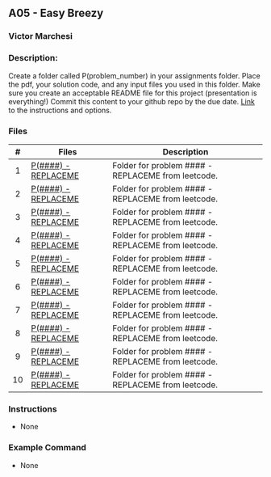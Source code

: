 ## A05 - Easy Breezy
### Victor Marchesi
### Description:

Create a folder called P(problem_number) in your assignments folder.
Place the pdf, your solution code, and any input files you used in this folder.
Make sure you create an acceptable README file for this project (presentation is everything!)
Commit this content to your github repo by the due date. 
[Link](https://github.com/rugbyprof/4883-Programming_Techniques/tree/master/Assignments/A05) to the instructions and options.



### Files

|   #   | Files    | Description                      |
| :---: | -------- | -------------------------------- |
|  1  | [P(####) - REPLACEME](./P(####)) | Folder for problem #### - REPLACEME from leetcode. |
|  2  | [P(####) - REPLACEME](./P(####)) | Folder for problem #### - REPLACEME from leetcode. |
|  3  | [P(####) - REPLACEME](./P(####)) | Folder for problem #### - REPLACEME from leetcode. |
|  4  | [P(####) - REPLACEME](./P(####)) | Folder for problem #### - REPLACEME from leetcode. |
|  5  | [P(####) - REPLACEME](./P(####)) | Folder for problem #### - REPLACEME from leetcode. |
|  6  | [P(####) - REPLACEME](./P(####)) | Folder for problem #### - REPLACEME from leetcode. |
|  7  | [P(####) - REPLACEME](./P(####)) | Folder for problem #### - REPLACEME from leetcode. |
|  8  | [P(####) - REPLACEME](./P(####)) | Folder for problem #### - REPLACEME from leetcode. |
|  9  | [P(####) - REPLACEME](./P(####)) | Folder for problem #### - REPLACEME from leetcode. |
|  10  | [P(####) - REPLACEME](./P(####)) | Folder for problem #### - REPLACEME from leetcode. |

### Instructions

- None



### Example Command

- None